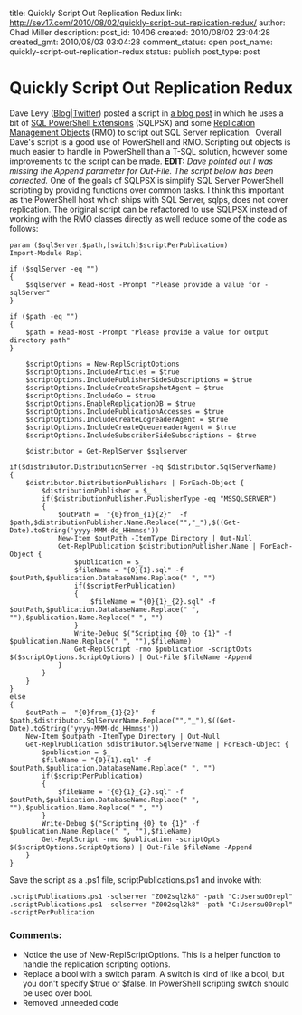 title: Quickly Script Out Replication Redux
link: http://sev17.com/2010/08/02/quickly-script-out-replication-redux/
author: Chad Miller
description: 
post_id: 10406
created: 2010/08/02 23:04:28
created_gmt: 2010/08/03 03:04:28
comment_status: open
post_name: quickly-script-out-replication-redux
status: publish
post_type: post

# Quickly Script Out Replication Redux

Dave Levy ([Blog](http://adventuresinsql.com/)|[Twitter](http://twitter.com/Dave_Levy)) posted a script in [a blog post](http://adventuresinsql.com/2010/07/how-can-i-quickly-script-out-replication/) in which he uses a bit of [SQL PowerShell Extensions](http://sqlpsx.codeplex.com) (SQLPSX) and some [Replication Management Objects](http://msdn.microsoft.com/en-us/library/microsoft.sqlserver.replication.aspx) (RMO) to script out SQL Server replication.  Overall Dave's script is a good use of PowerShell and RMO. Scripting out objects is much easier to handle in PowerShell than a T-SQL solution, however some improvements to the script can be made. **EDIT:** _Dave pointed out I was missing the Append parameter for Out-File. The script below has been corrected._ One of the goals of SQLPSX is simplify SQL Server PowerShell scripting by providing functions over common tasks. I think this important as the PowerShell host which ships with SQL Server, sqlps, does not cover replication. The original script can be refactored to use SQLPSX instead of working with the RMO classes directly as well reduce some of the code as follows: 
    
    
    param ($sqlServer,$path,[switch]$scriptPerPublication)
    Import-Module Repl
    
    if ($sqlServer -eq "")
    {
        $sqlserver = Read-Host -Prompt "Please provide a value for -sqlServer"
    }
    
    if ($path -eq "")
    {
        $path = Read-Host -Prompt "Please provide a value for output directory path"
    }
    
        $scriptOptions = New-ReplScriptOptions
        $scriptOptions.IncludeArticles = $true
        $scriptOptions.IncludePublisherSideSubscriptions = $true
        $scriptOptions.IncludeCreateSnapshotAgent = $true
        $scriptOptions.IncludeGo = $true
        $scriptOptions.EnableReplicationDB = $true
        $scriptOptions.IncludePublicationAccesses = $true
        $scriptOptions.IncludeCreateLogreaderAgent = $true
        $scriptOptions.IncludeCreateQueuereaderAgent = $true
        $scriptOptions.IncludeSubscriberSideSubscriptions = $true
    
        $distributor = Get-ReplServer $sqlserver
    
    if($distributor.DistributionServer -eq $distributor.SqlServerName)
    {
    	$distributor.DistributionPublishers | ForEach-Object {
    		$distributionPublisher = $_
    		if($distributionPublisher.PublisherType -eq "MSSQLSERVER")
    		{
    			$outPath =  "{0}from_{1}{2}"  -f $path,$distributionPublisher.Name.Replace("","_"),$((Get-Date).toString('yyyy-MMM-dd_HHmmss'))
    			New-Item $outPath -ItemType Directory | Out-Null
    			Get-ReplPublication $distributionPublisher.Name | ForEach-Object {
    				$publication = $_
    				$fileName = "{0}{1}.sql" -f $outPath,$publication.DatabaseName.Replace(" ", "")
    				if($scriptPerPublication)
    				{
    					$fileName = "{0}{1}_{2}.sql" -f $outPath,$publication.DatabaseName.Replace(" ", ""),$publication.Name.Replace(" ", "")
    				}
    				Write-Debug $("Scripting {0} to {1}" -f $publication.Name.Replace(" ", ""),$fileName)
    				Get-ReplScript -rmo $publication -scriptOpts $($scriptOptions.ScriptOptions) | Out-File $fileName -Append
    			}
    		}
    	}
    }
    else
    {
        $outPath =  "{0}from_{1}{2}"  -f $path,$distributor.SqlServerName.Replace("","_"),$((Get-Date).toString('yyyy-MMM-dd_HHmmss'))
        New-Item $outpath -ItemType Directory | Out-Null
        Get-ReplPublication $distributor.SqlServerName | ForEach-Object {
    		$publication = $_
    		$fileName = "{0}{1}.sql" -f $outPath,$publication.DatabaseName.Replace(" ", "")
    		if($scriptPerPublication)
    		{
    			$fileName = "{0}{1}_{2}.sql" -f $outPath,$publication.DatabaseName.Replace(" ", ""),$publication.Name.Replace(" ", "")
    		}
    		Write-Debug $("Scripting {0} to {1}" -f $publication.Name.Replace(" ", ""),$fileName)
    		Get-ReplScript -rmo $publication -scriptOpts $($scriptOptions.ScriptOptions) | Out-File $fileName -Append
    	}
    }

Save the script as a .ps1 file, scriptPublications.ps1 and invoke with: 
    
    
    .scriptPublications.ps1 -sqlserver "Z002sql2k8" -path "C:Usersu00repl"
    .scriptPublications.ps1 -sqlserver "Z002sql2k8" -path "C:Usersu00repl" -scriptPerPublication

### Comments:

  * Notice the use of New-ReplScriptOptions. This is a helper function to handle the replication scripting options.
  * Replace a bool with a switch param. A switch is kind of like a bool, but you don't specify $true or $false. In PowerShell scripting switch should be used over bool.
  * Removed unneeded code